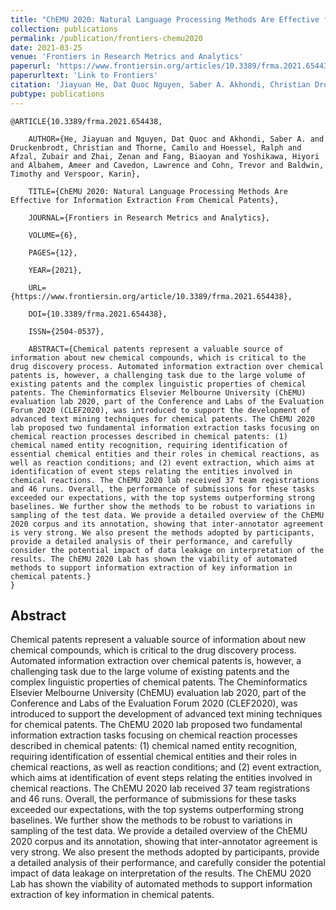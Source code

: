 ```yaml
---
title: "ChEMU 2020: Natural Language Processing Methods Are Effective for Information Extraction From Chemical Patents"
collection: publications
permalink: /publication/frontiers-chemu2020
date: 2021-03-25
venue: 'Frontiers in Research Metrics and Analytics'
paperurl: 'https://www.frontiersin.org/articles/10.3389/frma.2021.654438/full'
paperurltext: 'Link to Frontiers'
citation: 'Jiayuan He, Dat Quoc Nguyen, Saber A. Akhondi, Christian Druckenbrodt, Camilo Thorne, Ralph Hoessel, Zubair Afzal, Zenan Zhai, <b>Biaoyan Fang</b>, Hiyori Yoshikawa, Ameer Albahem, Lawrence Cavedon, Trevor Cohn, Timothy Baldwin and Karin Verspoor (2021) <a href="http://biaoyanf.github.io/files/papers/frontiers-chemu2020.pdf"><u>ChEMU 2020: Natural Language Processing Methods Are Effective for Information Extraction From Chemical Patents</u></a>. <i>Frontiers in Research Metrics and Analytics 6'
pubtype: publications
---
```


```
@ARTICLE{10.3389/frma.2021.654438,
  
    AUTHOR={He, Jiayuan and Nguyen, Dat Quoc and Akhondi, Saber A. and Druckenbrodt, Christian and Thorne, Camilo and Hoessel, Ralph and Afzal, Zubair and Zhai, Zenan and Fang, Biaoyan and Yoshikawa, Hiyori and Albahem, Ameer and Cavedon, Lawrence and Cohn, Trevor and Baldwin, Timothy and Verspoor, Karin},   
      
    TITLE={ChEMU 2020: Natural Language Processing Methods Are Effective for Information Extraction From Chemical Patents},      
      
    JOURNAL={Frontiers in Research Metrics and Analytics},      
      
    VOLUME={6},      

    PAGES={12},     
      
    YEAR={2021},      
        
    URL={https://www.frontiersin.org/article/10.3389/frma.2021.654438},       
      
    DOI={10.3389/frma.2021.654438},      
      
    ISSN={2504-0537},   
      
    ABSTRACT={Chemical patents represent a valuable source of information about new chemical compounds, which is critical to the drug discovery process. Automated information extraction over chemical patents is, however, a challenging task due to the large volume of existing patents and the complex linguistic properties of chemical patents. The Cheminformatics Elsevier Melbourne University (ChEMU) evaluation lab 2020, part of the Conference and Labs of the Evaluation Forum 2020 (CLEF2020), was introduced to support the development of advanced text mining techniques for chemical patents. The ChEMU 2020 lab proposed two fundamental information extraction tasks focusing on chemical reaction processes described in chemical patents: (1) chemical named entity recognition, requiring identification of essential chemical entities and their roles in chemical reactions, as well as reaction conditions; and (2) event extraction, which aims at identification of event steps relating the entities involved in chemical reactions. The ChEMU 2020 lab received 37 team registrations and 46 runs. Overall, the performance of submissions for these tasks exceeded our expectations, with the top systems outperforming strong baselines. We further show the methods to be robust to variations in sampling of the test data. We provide a detailed overview of the ChEMU 2020 corpus and its annotation, showing that inter-annotator agreement is very strong. We also present the methods adopted by participants, provide a detailed analysis of their performance, and carefully consider the potential impact of data leakage on interpretation of the results. The ChEMU 2020 Lab has shown the viability of automated methods to support information extraction of key information in chemical patents.}
}
```

## Abstract 
Chemical patents represent a valuable source of information about new chemical compounds, which is critical to the drug discovery process. Automated information extraction over chemical patents is, however, a challenging task due to the large volume of existing patents and the complex linguistic properties of chemical patents. The Cheminformatics Elsevier Melbourne University (ChEMU) evaluation lab 2020, part of the Conference and Labs of the Evaluation Forum 2020 (CLEF2020), was introduced to support the development of advanced text mining techniques for chemical patents. The ChEMU 2020 lab proposed two fundamental information extraction tasks focusing on chemical reaction processes described in chemical patents: (1) chemical named entity recognition, requiring identification of essential chemical entities and their roles in chemical reactions, as well as reaction conditions; and (2) event extraction, which aims at identification of event steps relating the entities involved in chemical reactions. The ChEMU 2020 lab received 37 team registrations and 46 runs. Overall, the performance of submissions for these tasks exceeded our expectations, with the top systems outperforming strong baselines. We further show the methods to be robust to variations in sampling of the test data. We provide a detailed overview of the ChEMU 2020 corpus and its annotation, showing that inter-annotator agreement is very strong. We also present the methods adopted by participants, provide a detailed analysis of their performance, and carefully consider the potential impact of data leakage on interpretation of the results. The ChEMU 2020 Lab has shown the viability of automated methods to support information extraction of key information in chemical patents.
